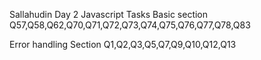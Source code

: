 Sallahudin 
Day 2 Javascript Tasks
Basic section 
Q57,Q58,Q62,Q70,Q71,Q72,Q73,Q74,Q75,Q76,Q77,Q78,Q83

Error handling Section
Q1,Q2,Q3,Q5,Q7,Q9,Q10,Q12,Q13
